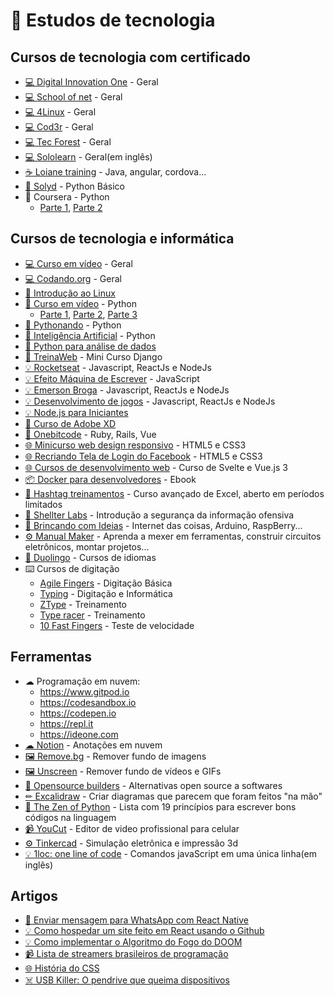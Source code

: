 # 📜 Estudos de tecnologia

## Cursos de tecnologia com certificado

- [💻 Digital Innovation One](https://digitalinnovation.one) - Geral
- [💻 School of net](https://www.schoolofnet.com/cursos/gratuitos) - Geral
- [💻 4Linux](https://4linux.com.br/cursos-gratis) - Geral
- [💻 Cod3r](https://www.cod3r.com.br/collections?category=cursos-gratuitos) - Geral
- [💻 Tec Forest](https://www.tecforest.com.br/category/cursos/) - Geral
- [💻 Sololearn](https://www.sololearn.com) - Geral(em inglês)
- [☕ Loiane training](https://loiane.training) - Java, angular, cordova...
- [🐍 Solyd](https://solyd.com.br/treinamentos/python-basico) - Python Básico
- 🐍 Coursera - Python
  - [Parte 1](https://www.coursera.org/learn/ciencia-computacao-python-conceitos), [Parte 2](https://www.coursera.org/learn/ciencia-computacao-python-conceitos-2)

## Cursos de tecnologia e informática
- [💻 Curso em vídeo](https://www.youtube.com/user/cursosemvideo) - Geral
- [💻 Codando.org](https://codando.org/material-gratuito/) - Geral
- [🐧 Introdução ao Linux](http://884a37b.contato.site/captura-introducao-1?fbclid=IwAR1Z2FBbXsSt0eKmA9Kho3_A7fzBbJm7WaE3qTCHkHIFLVTULBV19fC5q0c)
- [🐍 Curso em vídeo](https://www.youtube.com/user/cursosemvideo) - Python
  - [Parte 1](https://www.youtube.com/playlist?list=PLHz_AreHm4dlKP6QQCekuIPky1CiwmdI6), [Parte 2](https://www.youtube.com/playlist?list=PLHz_AreHm4dk_nZHmxxf_J0WRAqy5Czye), [Parte 3](https://www.youtube.com/playlist?list=PLHz_AreHm4dksnH2jVTIVNviIMBVYyFnH)
- [🐍 Pythonando](https://www.youtube.com/channel/UCDqfUwybgEA9Hg3P32G4Uaw/videos) - Python
- [🐍 Inteligência Artificial](https://www.youtube.com/playlist?list=PLMdYygf53DP7YZiFUtGTWJJlvynRyrna-) - Python 
- [🐍 Python para análise de dados](https://www.youtube.com/watch?v=5kepfx0RquY&fbclid=IwAR199AhtXfr6z229mO-RwtO8pmRrywO9tN3wfLXd-zSJhrMef31lzWo3IN8)
- [🐍 TreinaWeb](https://lp.treinaweb.com.br/python?fbclid=IwAR0h-VEvT7OZCHywGjk_Gb9TdJWy4RvRoylIhQZd8gyrhjKTE1Bz1AnQJQI#receber) - Mini Curso Django
- [💡 Rocketseat](https://rocketseat.com.br) - Javascript, ReactJs e NodeJs
- [💡 Efeito Máquina de Escrever](https://www.youtube.com/watch?v=zx2axQoY_YM&fbclid=IwAR2R2rdroPX8ZPFT4eidxtba3x-sInfKiyr_4WHovB1ft4AS1vjC6PyMgZE) - JavaScript
- [💡 Emerson Broga](https://www.youtube.com/channel/UC29n3f6JhwqtD-kCJi_BwoA) - Javascript, ReactJs e NodeJs
- [💡 Desenvolvimento de jogos](https://www.youtube.com/playlist?list=PLMdYygf53DP5SVQQrkKCVWDS0TwYLVitL) - Javascript, ReactJs e NodeJs 
- [💡 Node.js para Iniciantes](https://treinamento.nodebr.org)
- [🎨 Curso de Adobe XD](https://www.youtube.com/playlist?list=PL9rc_FjKlX3-K25DZVcNlsVDItg9OlZiW)
- [💎 Onebitcode](https://onebitcode.com/cursos) - Ruby, Rails, Vue
- [🌐 Minicurso web design responsivo](https://www.youtube.com/playlist?list=PLZTjHbp2Y782r6cqjm5JU91_sgPxM19k-) - HTML5 e CSS3
- [🌐 Recriando Tela de Login do Facebook](https://bugnocod.wordpress.com/recriando-tela-login-facebook/?fbclid=IwAR1n_ivx935GS9vAadbqkDWYB8K_F6i7uq2xQaMBEpoyzvVS3RTUCqpw7BI) - HTML5 e CSS3
- [🌐 Cursos de desenvolvimento web](https://classes.vedovelli.com.br/courses) - Curso de Svelte e Vue.js 3
- [📦 Docker para desenvolvedores](https://leanpub.com/dockerparadesenvolvedores) - Ebook
- [🐸 Hashtag treinamentos](http://pages.hashtagtreinamentos.com/inscricoes-mes2-concurso?origemref=aquinogui@hotmail.com) - Curso avançado de Excel, aberto em períodos limitados
- [🔐 Shellter Labs](https://shellterlabs.com/pt) - Introdução a segurança da informação ofensiva
- [🔩 Brincando com Ideias](https://www.youtube.com/channel/UCcGk83PAQ5aGR7IVlD_cBaw) - Internet das coisas, Arduino, RaspBerry...
- [⚙ Manual Maker](https://www.youtube.com/playlist?list=PLYjrJH3e_wDNLUTN32WittrpBxeleEqNpv) - Aprenda a mexer em ferramentas, construir circuitos eletrônicos, montar projetos...
- [💬 Duolingo](https://pt.duolingo.com) - Cursos de idiomas
- ⌨️ Cursos de digitação
  - [Agile Fingers](https://agilefingers.com/pt) - Digitação Básica
  - [Typing](https://www.typing.com/br) - Digitação e Informática
  - [ZType](https://zty.pe/) - Treinamento
  - [Type racer](https://play.typeracer.com/) - Treinamento
  - [10 Fast Fingers](https://10fastfingers.com/typing-test/portuguese) - Teste de velocidade

## Ferramentas
- ☁ Programação em nuvem:
  - https://www.gitpod.io
  - https://codesandbox.io
  - https://codepen.io
  - https://repl.it
  - https://ideone.com
- [☁ Notion](https://www.notion.so) - Anotações em nuvem
- [🖼 Remove.bg](https://www.remove.bg) - Remover fundo de imagens
- [🖼 Unscreen](https://www.unscreen.com/) - Remover fundo de vídeos e GIFs
- [👥 Opensource builders](https://opensource.builders/) - Alternativas open source a softwares
- [✏ Excalidraw](https://excalidraw.com/) - Criar diagramas que parecem que foram feitos "na mão"
- [🐍 The Zen of Python](https://pythonacademy.com.br/zen-of-python) - Lista com 19 princípios para escrever bons códigos na linguagem
- [📹 YouCut](https://play.google.com/store/apps/details?id=com.camerasideas.trimmer) - Editor de video profissional para celular
- [⚙ Tinkercad](https://www.tinkercad.com) - Simulação eletrônica e impressão 3d
- [💡 1loc: one line of code](https://1loc.dev/) - Comandos javaScript em uma única linha(em inglês)

## Artigos
- [📱 Enviar mensagem para WhatsApp com React Native](https://medium.com/@miroldols/enviar-mensagem-para-whatsapp-com-react-native-70239bb65495)
- [💡 Como hospedar um site feito em React usando o Github](https://medium.com/@rogeriomattos38/como-hospedar-um-site-feito-em-react-usando-o-github-5e226e2b4cdc)
- [💡 Como implementar o Algoritmo do Fogo do DOOM](https://medium.com/@FilipeDeschamps/tutorial-completo-de-como-implementar-o-algoritmo-do-fogo-do-doom-41d38ac39fa7)
- [📹 Lista de streamers brasileiros de programação](http://gabsferreira.com/mais-de-30-streamers-brasileiros-de-programacao-data-science-e-tecnologia-em-geral/)
- [🌐 História do CSS](https://www.felipefialho.com/blog/do-sass-e-bem-ao-css-in-js-a-evolucao-do-css-ao-longo-da-historia/)
- [☠️ USB Killer: O pendrive que queima dispositivos](https://suporteninja.com/usb-killer-como-funciona-o-pendrive-que-queima-pc-notebook-tv-e-qualquer-outro-dispositivo-com-entrada-usb/?fbclid=IwAR0-0R4W1QEwX2moZk9ljbh8PV-v4Xq1CODq_7J3iFQblN5TTbjybGXBUmo)
